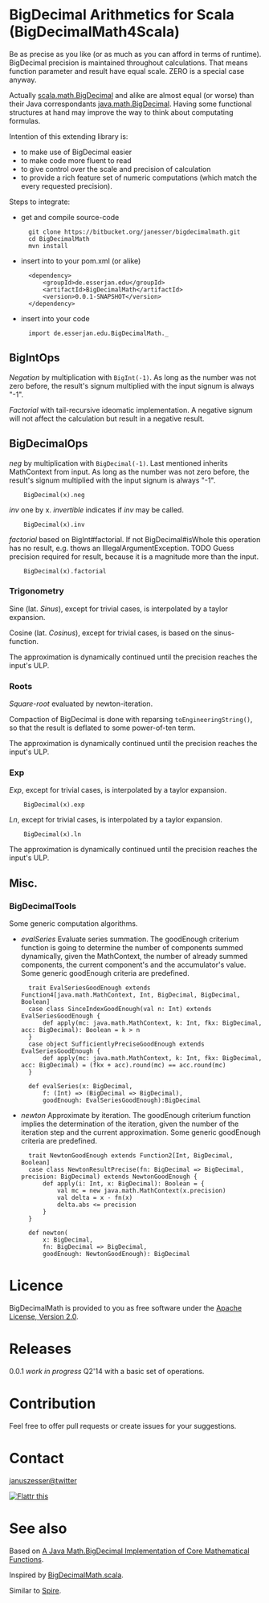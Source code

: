 # BigDecimal Arithmetics for Scala (BigDecimalMath4Scala)
Be as precise as you like (or as much as you can afford in terms of runtime).
BigDecimal precision is maintained throughout calculations. That means function parameter and result have equal scale. ZERO is a special case anyway.

Actually [scala.math.BigDecimal](http://www.scala-lang.org/api/2.10.4/index.html#scala.math.BigDecimal) and alike are almost equal (or worse) than their Java correspondants [java.math.BigDecimal](http://docs.oracle.com/javase/7/docs/api/java/math/BigDecimal.html). 
Having some functional structures at hand may improve the way to think about computating formulas.

Intention of this extending library is:

* to make use of BigDecimal easier
* to make code more fluent to read
* to give control over the scale and precision of calculation
* to provide a rich feature set of numeric computations (which match the every requested precision).

Steps to integrate:

- get and compile source-code
		
		git clone https://bitbucket.org/janesser/bigdecimalmath.git
		cd BigDecimalMath
		mvn install
		
- insert into to your pom.xml (or alike)

		<dependency>
			<groupId>de.esserjan.edu</groupId>
			<artifactId>BigDecimalMath</artifactId>
			<version>0.0.1-SNAPSHOT</version>
		</dependency>

- insert into your code

		import de.esserjan.edu.BigDecimalMath._
	
## BigIntOps 
*Negation* by multiplication with `BigInt(-1)`. As long as the number was not zero before, the result's signum multiplied with the input signum is always "-1".

*Factorial* with tail-recursive ideomatic implementation. A negative signum will not affect the calculation but result in a negative result.

## BigDecimalOps
*neg* by multiplication with `BigDecimal(-1)`.
Last mentioned inherits MathContext from input.
As long as the number was not zero before, the result's signum multiplied with the input signum is always "-1".

		BigDecimal(x).neg
		
*inv* one by x. *invertible* indicates if *inv* may be called.

		BigDecimal(x).inv

*factorial* based on BigInt#factorial. If not BigDecimal#isWhole this operation has no result, e.g. thows an IllegalArgumentException.
TODO Guess precision required for result, because it is a magnitude more than the input.

		BigDecimal(x).factorial

### Trigonometry
Sine (lat. *Sinus*), except for trivial cases, is interpolated by a taylor expansion.

Cosine (lat. *Cosinus*), except for trivial cases, is based on the sinus-function.

The approximation is dynamically continued until the precision reaches the input's ULP.

### Roots
*Square-root* evaluated by newton-iteration.

Compaction of BigDecimal is done with reparsing `toEngineeringString()`, so that the result is deflated to some power-of-ten term.

The approximation is dynamically continued until the precision reaches the input's ULP.

### Exp
*Exp*, except for trivial cases, is interpolated by a taylor expansion.

		BigDecimal(x).exp

*Ln*, except for trivial cases, is interpolated by a taylor expansion.

		BigDecimal(x).ln

The approximation is dynamically continued until the precision reaches the input's ULP.

## Misc.
### BigDecimalTools
Some generic computation algorithms.

- *evalSeries* Evaluate series summation.
The goodEnough criterium function is going to determine the number of components summed dynamically,
given the MathContext, the number of already summed components, the current component's and the accumulator's value.
Some generic goodEnough criteria are predefined.
		
		trait EvalSeriesGoodEnough extends Function4[java.math.MathContext, Int, BigDecimal, BigDecimal, Boolean]
		case class SinceIndexGoodEnough(val n: Int) extends EvalSeriesGoodEnough {
			def apply(mc: java.math.MathContext, k: Int, fkx: BigDecimal, acc: BigDecimal): Boolean = k > n
		}
		case object SufficientlyPreciseGoodEnough extends EvalSeriesGoodEnough {
			def apply(mc: java.math.MathContext, k: Int, fkx: BigDecimal, acc: BigDecimal) = (fkx + acc).round(mc) == acc.round(mc)
		}
		
		def evalSeries(x: BigDecimal,
			f: (Int) => (BigDecimal => BigDecimal),
			goodEnough: EvalSeriesGoodEnough):BigDecimal
    
- *newton* Approximate by iteration.
The goodEnough criterium function implies the determination of the iteration,
given the number of the iteration step and the current approximation.
Some generic goodEnough criteria are predefined.

		trait NewtonGoodEnough extends Function2[Int, BigDecimal, Boolean]
		case class NewtonResultPrecise(fn: BigDecimal => BigDecimal, precision: BigDecimal) extends NewtonGoodEnough {    
			def apply(i: Int, x: BigDecimal): Boolean = {
				val mc = new java.math.MathContext(x.precision)
				val delta = x - fn(x)
				delta.abs <= precision
			}
		}

		def newton(
			x: BigDecimal,
			fn: BigDecimal => BigDecimal,
			goodEnough: NewtonGoodEnough): BigDecimal

# Licence
BigDecimalMath is provided to you as free software under the [Apache License, Version 2.0](http://www.apache.org/licenses/LICENSE-2.0.html).

# Releases
0.0.1 *work in progress* Q2'14 with a basic set of operations.

# Contribution
Feel free to offer pull requests or create issues for your suggestions.

# Contact
[januszesser@twitter](https://twitter.com/januszesser)

[![Flattr this](//api.flattr.com/button/flattr-badge-large.png "Flattr this")](https://flattr.com/submit/auto?user_id=januszesser&url=http%3A%2F%2Fbitbucket.org%2Fjanesser%2Fbigdecimalmath)

# See also
Based on [A Java Math.BigDecimal Implementation of Core Mathematical Functions](http://arxiv.org/abs/0908.3030).

Inspired by [BigDecimalMath.scala](https://gist.github.com/oxlade39/5752033).

Similar to [Spire](https://github.com/non/spire).
